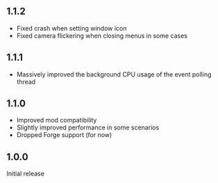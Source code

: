 ## 1.1.2

- Fixed crash when setting window icon
- Fixed camera flickering when closing menus in some cases

## 1.1.1

- Massively improved the background CPU usage of the event polling thread

## 1.1.0

- Improved mod compatibility
- Slightly improved performance in some scenarios 
- Dropped Forge support (for now)

## 1.0.0

Initial release
